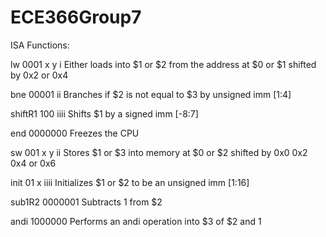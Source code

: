 # ECE366Group7
ISA Functions:

lw        0001 x y i  Either loads into $1 or $2 from the address at $0 or $1 shifted by 0x2 or 0x4

bne       00001 ii    Branches if $2 is not equal to $3 by unsigned imm [1:4]    

shiftR1   100 iiii    Shifts $1 by a signed imm [-8:7]

end       0000000     Freezes the CPU

sw        001 x y ii  Stores $1 or $3 into memory at $0 or $2 shifted by 0x0 0x2 0x4 or 0x6

init      01 x iiii   Initializes $1 or $2 to be an unsigned imm [1:16]

sub1R2    0000001     Subtracts 1 from $2

andi      1000000     Performs an andi operation into $3 of $2 and 1
